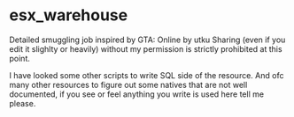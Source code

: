 # esx_warehouse
Detailed smuggling job inspired by GTA: Online by utku
Sharing (even if you edit it slighlty or heavily) without my permission is strictly prohibited at this point.

I have looked some other scripts to write SQL side of the resource. And ofc many other resources to figure out some natives that are not well documented, if you see or feel anything you write is used here tell me please.
